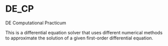 # DE_CP
DE Computational Practicum

This is a differential equation solver that uses different numerical methods to approximate the solution of a given first-order differential equation.
